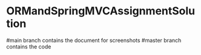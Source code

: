 # ORMandSpringMVCAssignmentSolution
#main branch contains the document for screenshots
#master branch contains the code
